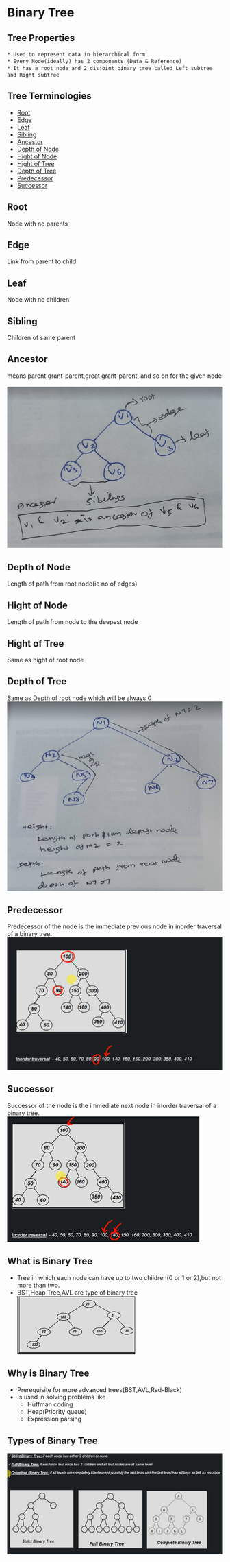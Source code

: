 # Binary Tree
## Tree Properties
	* Used to represent data in hierarchical form
	* Every Node(ideally) has 2 components (Data & Reference)
	* It has a root node and 2 disjoint binary tree called Left subtree and Right subtree

## Tree Terminologies
* [Root](#root)		
* [Edge](#edge)				
* [Leaf](#leaf)		
* [Sibling](#sibling)		
* [Ancestor](#ancestor)		
* [Depth of Node](#depth-of-node)		
* [Hight of Node](#hight-of-node)	
* [Hight of Tree](#hight-of-tree)	
* [Depth of Tree](#depth-of-tree)		
* [Predecessor](#predecessor)		
* [Successor](#successor)<br>

## Root
 Node with no parents<br> 
## Edge
 Link from parent to child <br> 
## Leaf
 Node with no children <br> 
## Sibling
 Children of same parent<br>  
## Ancestor
 means parent,grant-parent,great grant-parent, and so on for the given node<br> 	
![root_edge_leaf_sibilings_ancester](/images/logical-ds/binary-tree/1_tree-teriminologies_root_edge_leaf_sibilings_ancester.PNG) <br>
## Depth of Node
 Length of path from root node(ie no of edges)	<br> 
## Hight of Node
 Length of path from node to the deepest node<br>  
## Hight of Tree
 Same as hight of root node <br> 
## Depth of Tree
 Same as Depth of root node which will be always 0<br> 
![height_depth](/images/logical-ds/binary-tree/1_tree-teriminologies_height_depth.PNG) <br>
## Predecessor
 Predecessor of the node is the immediate previous node in inorder traversal of a binary tree.<br> 
![predecessor](/images/logical-ds/binary-tree/1_10_tree-teriminologies_predecessor.PNG) <br>
## Successor
 Successor of the node is the immediate next node in inorder traversal of a binary tree.<br> 
![successor](/images/logical-ds/binary-tree/1_11_tree-teriminologies_successor.PNG) <br>

## What is Binary Tree
* Tree in which each node can have up to two children(0 or 1 or 2),but not more than two.
* BST,Heap Tree,AVL are type of binary tree
![binary-tree](/images/logical-ds/binary-tree/binary-tree.PNG) <br>

## Why is Binary Tree
* Prerequisite for more advanced trees(BST,AVL,Red-Black)
* Is used in solving problems like
	* Huffman coding
	* Heap(Priority queue)
	* Expression parsing
## Types of Binary Tree
![binary-tree_types](/images/logical-ds/binary-tree/binary-tree_types.PNG) <br>


		
	
	
